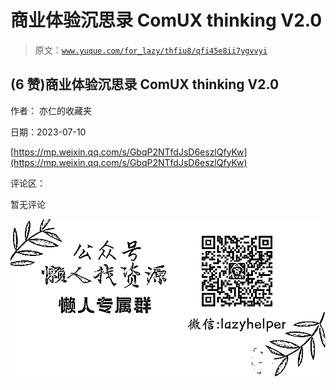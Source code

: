 # 商业体验沉思录 ComUX thinking V2.0

> 原文：[`www.yuque.com/for_lazy/thfiu8/qfi45e8ii7ygvvyi`](https://www.yuque.com/for_lazy/thfiu8/qfi45e8ii7ygvvyi)



## (6 赞)商业体验沉思录 ComUX thinking V2.0 

作者： 亦仁的收藏夹 

日期：2023-07-10 

[https://mp.weixin.qq.com/s/GbqP2NTfdJsD6eszlQfyKw](https://mp.weixin.qq.com/s/GbqP2NTfdJsD6eszlQfyKw) 

评论区： 

暂无评论 

![](img/894d30a529e7c37bcd3392323c99941c.png)  